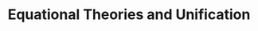 ---
title: Equational Theories and Unification
summary: 'DESCRIPTION'
datePublished: '4 May 2024'

series:
  seriesId: breadcrumbs-type-safari
  seriesNumber: 3
---